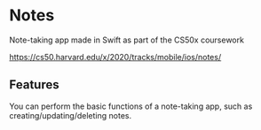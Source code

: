 # Notes
Note-taking app made in Swift as part of the CS50x coursework

https://cs50.harvard.edu/x/2020/tracks/mobile/ios/notes/

## Features

You can perform the basic functions of a note-taking app, such as creating/updating/deleting notes.
